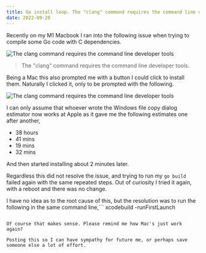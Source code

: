 ```yaml
---
title: Go install loop. The "clang" command requires the command line developer tools.
date: 2022-09-28
---
```


Recently on my M1 Macbook I ran into the following issue when trying to compile some Go code with C dependencies.

![The clang command requires the command line developer tools](/static/the-clang-command-requires-command-line-developer-tools.png#center)

> The "clang" command requires the command line developer tools.

Being a Mac this also prompted me with a button I could click to install them. Naturally I clicked it, only to be prompted with the following.

![The clang command requires the command line developer tools](/static/the-clang-command-requires-command-line-developer-tools-2.png#center)

I can only assume that whoever wrote the Windows file copy dialog estimator now works at Apple as it gave me the following estimates one after another,

- 38 hours
- 41 mins
- 19 mins
- 32 mins

And then started installing about 2 minutes later.

Regardless this did not resolve the issue, and trying to run my `go build` failed again with the same repeated steps. Out of curiosity I tried it again, with a reboot and there was no change.

I have no idea as to the root cause of this, but the resolution was to run the following in the same command line,```
xcodebuild -runFirstLaunch

```

Of course that makes sense. Please remind me how Mac's just work again?

Posting this so I can have sympathy for future me, or perhaps save someone else a lot of effort.
